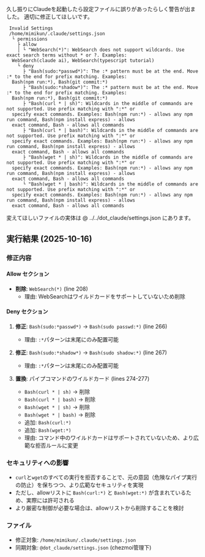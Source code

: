 久し振りにClaudeを起動したら設定ファイルに誤りがあったらしく警告が出ました。
適切に修正してほしいです。

```shell
 Invalid Settings
 /home/mimikun/.claude/settings.json
  └ permissions
    ├ allow
    │ └ "WebSearch(*)": WebSearch does not support wildcards. Use exact search terms without * or ?. Examples:
  WebSearch(claude ai), WebSearch(typescript tutorial)
    └ deny
      ├ "Bash(sudo:*passwd*)": The :* pattern must be at the end. Move :* to the end for prefix matching. Examples:
  Bash(npm run:*), Bash(git commit:*)
      ├ "Bash(sudo:*shadow*)": The :* pattern must be at the end. Move :* to the end for prefix matching. Examples:
  Bash(npm run:*), Bash(git commit:*)
      ├ "Bash(curl * | sh)": Wildcards in the middle of commands are not supported. Use prefix matching with ":*" or
  specify exact commands. Examples: Bash(npm run:*) - allows any npm run command, Bash(npm install express) - allows
  exact command, Bash - allows all commands
      ├ "Bash(curl * | bash)": Wildcards in the middle of commands are not supported. Use prefix matching with ":*" or
  specify exact commands. Examples: Bash(npm run:*) - allows any npm run command, Bash(npm install express) - allows
  exact command, Bash - allows all commands
      ├ "Bash(wget * | sh)": Wildcards in the middle of commands are not supported. Use prefix matching with ":*" or
  specify exact commands. Examples: Bash(npm run:*) - allows any npm run command, Bash(npm install express) - allows
  exact command, Bash - allows all commands
      └ "Bash(wget * | bash)": Wildcards in the middle of commands are not supported. Use prefix matching with ":*" or
  specify exact commands. Examples: Bash(npm run:*) - allows any npm run command, Bash(npm install express) - allows
  exact command, Bash - allows all commands
```

変えてほしいファイルの実体は @ ../../dot_claude/settings.json にあります。

## 実行結果 (2025-10-16)

### 修正内容

#### Allow セクション
- **削除**: `WebSearch(*)` (line 208)
  - 理由: WebSearchはワイルドカードをサポートしていないため削除

#### Deny セクション
1. **修正**: `Bash(sudo:*passwd*)` → `Bash(sudo passwd:*)` (line 266)
   - 理由: `:*`パターンは末尾にのみ配置可能

2. **修正**: `Bash(sudo:*shadow*)` → `Bash(sudo shadow:*)` (line 267)
   - 理由: `:*`パターンは末尾にのみ配置可能

3. **置換**: パイプコマンドのワイルドカード (lines 274-277)
   - `Bash(curl * | sh)` → 削除
   - `Bash(curl * | bash)` → 削除
   - `Bash(wget * | sh)` → 削除
   - `Bash(wget * | bash)` → 削除
   - 追加: `Bash(curl:*)`
   - 追加: `Bash(wget:*)`
   - 理由: コマンド中のワイルドカードはサポートされていないため、より広範な拒否ルールに変更

### セキュリティへの影響

- `curl`と`wget`のすべての実行を拒否することで、元の意図（危険なパイプ実行の防止）を保ちつつ、より広範なセキュリティを実現
- ただし、allowリストに `Bash(curl:*)` と `Bash(wget:*)` が含まれているため、実際には許可される
- より厳密な制御が必要な場合は、allowリストから削除することを検討

### ファイル
- 修正対象: `/home/mimikun/.claude/settings.json`
- 同期対象: `@dot_claude/settings.json` (chezmoi管理下)

